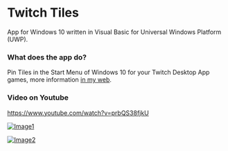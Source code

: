 # Twitch Tiles

App for Windows 10 written in Visual Basic for Universal Windows Platform (UWP).

### What does the app do?

Pin Tiles in the Start Menu of Windows 10 for your Twitch Desktop App games, more information [in my web](https://pepeizqapps.com/app/twitch-tiles/).

### Video on Youtube
https://www.youtube.com/watch?v=prbQS38fjkU

[![Image1](https://i.imgur.com/hMAl8Tu.png)](https://pepeizqapps.com/app/twitch-tiles/)

[![Image2](https://i.imgur.com/bmeZmNC.png)](https://pepeizqapps.com/app/twitch-tiles/)
